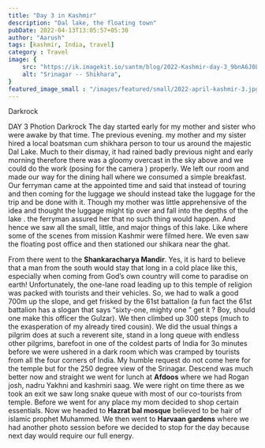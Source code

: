 ```yaml
---
title: "Day 3 in Kashmir"
description: "Dal lake, the floating town"
pubDate: 2022-04-13T13:05:57+05:30
author: "Aarush"
tags: [kashmir, India, travel]
category : Travel
image: {
    src: "https://ik.imagekit.io/santm/blog/2022-Kashmir-day-3_9bnA6J0Lx.webp",
    alt: "Srinagar -- Shikhara",
}
featured_image_small : "/images/featured/small/2022-april-kashmir-3.jpg"
---
```

Darkrock

 DAY 3
Photion Darkrock
The day started early for my mother and sister who were awake by that time. The previous evening. my mother and my sister hired a local boatsman cum shikhara person to tour us around the majestic Dal Lake. Much to their dismay, it had rained badly previous night and early morning therefore there was a gloomy overcast in the sky above and we could do the work (posing for the camera ) properly. We left our room and made our way for the dining hall where we consumed a simple breakfast. Our ferryman came at the appointed time and said that instead of touring and then coming for the luggage we should instead take the luggage for the trip and be done with it. Though my mother was little apprehensive of the idea and thought the luggage might tip over and fall into the depths of the lake . the ferryman assured her that no such thing would happen. And hence we saw all the small, little, and major things of this lake. Like where some of the scenes from mission Kashmir were filmed here. We even saw the floating post office and then stationed our shikara near the ghat.      

From there went to the **Shankaracharya Mandir**. Yes, it is hard to believe that a man from the south would stay that long in a cold place like this, especially when coming from God’s own country will come to paradise on earth! Unfortunately, the one-lane road leading up to this temple of religion was packed with tourists and their vehicles. So, we had to walk a good 700m up the slope, and get frisked by the 61st battalion (a fun fact the 61st battalion has a slogan that says “sixty-one, mighty one ”  get it ? Boy, should one make this officer the Gulzar). We then climbed up 300 steps (much to the exasperation of my already tired cousin). We did the usual things a pilgrim does at such a reverent site, stand in a long queue with endless other pilgrims, barefoot in one of the coldest parts of India for 3o minutes before we were ushered in a dark room which was cramped by tourists from all the four corners of India. My humble request do not come here for the temple but for the 250 degree view of the Srinagar. Descend was much better now and straight we went for lunch at **Afdoos** where we had Rogan josh, nadru Yakhni and kashmiri saag. We were right on time there as we took an exit we saw long snake queue with most of our co-tourists from temple. Before we went for any place my mom decided to shop certain essentials. Now we headed to **Hazrat bal mosque** believed to be hair of islamic prophet Muhammed. We then went to **Harvaan gardens** where we had another photo session before we decided to stop for the day because next day would require our full energy.



